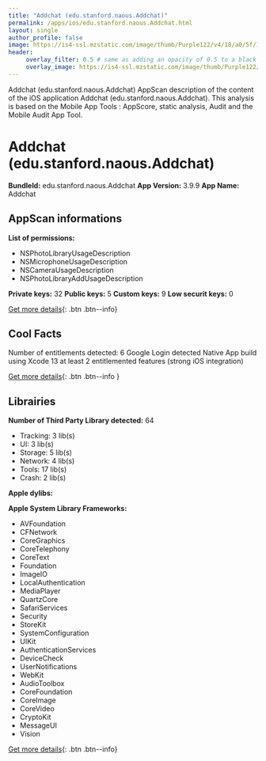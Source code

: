```yaml
---
title: "Addchat (edu.stanford.naous.Addchat)"
permalink: /apps/ios/edu.stanford.naous.Addchat.html
layout: single
author_profile: false
image: https://is4-ssl.mzstatic.com/image/thumb/Purple122/v4/18/a0/5f/18a05f08-28fe-4a28-52f2-bd63bb49662c/AppIcon-1x_U007emarketing-0-7-0-85-220.png/512x512bb.jpg
header: 
     overlay_filter: 0.5 # same as adding an opacity of 0.5 to a black background
     overlay_image: https://is4-ssl.mzstatic.com/image/thumb/Purple122/v4/18/a0/5f/18a05f08-28fe-4a28-52f2-bd63bb49662c/AppIcon-1x_U007emarketing-0-7-0-85-220.png/512x512bb.jpg
---
```

Addchat (edu.stanford.naous.Addchat) AppScan description of the content of the iOS application Addchat (edu.stanford.naous.Addchat). This analysis is based on the Mobile App Tools : AppScore, static analysis, Audit and the Mobile Audit App Tool.

# Addchat (edu.stanford.naous.Addchat)

**BundleId:** edu.stanford.naous.Addchat
**App Version:** 3.9.9
**App Name:** Addchat


## AppScan informations 

**List of permissions:** 
- NSPhotoLibraryUsageDescription
- NSMicrophoneUsageDescription
- NSCameraUsageDescription
- NSPhotoLibraryAddUsageDescription
  
  
**Private keys:** 32
**Public keys:** 5
**Custom keys:** 9
**Low securit keys:** 0
  
[Get more details](/pricing.html){: .btn .btn--info}

## Cool Facts

Number of entitlements detected: 6
Google Login detected
Native App
build using Xcode 13
at least 2 entitlemented features (strong iOS integration)
  
[Get more details](/pricing.html){: .btn .btn--info }

## Librairies 
**Number of Third Party Library detected:** 64
- Tracking: 3 lib(s)
- UI: 3 lib(s)
- Storage: 5 lib(s)
- Network: 4 lib(s)
- Tools: 17 lib(s)
- Crash: 2 lib(s)


**Apple dylibs:**


**Apple System Library Frameworks:**
- AVFoundation
- CFNetwork
- CoreGraphics
- CoreTelephony
- CoreText
- Foundation
- ImageIO
- LocalAuthentication
- MediaPlayer
- QuartzCore
- SafariServices
- Security
- StoreKit
- SystemConfiguration
- UIKit
- AuthenticationServices
- DeviceCheck
- UserNotifications
- WebKit
- AudioToolbox
- CoreFoundation
- CoreImage
- CoreVideo
- CryptoKit
- MessageUI
- Vision


  
[Get more details](/pricing.html){: .btn .btn--info}


